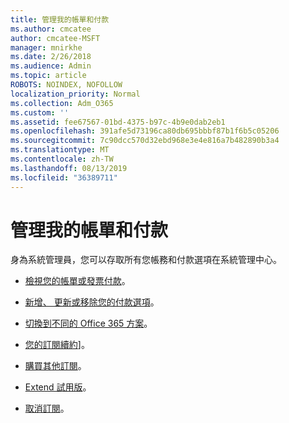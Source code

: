 ```yaml
---
title: 管理我的帳單和付款
ms.author: cmcatee
author: cmcatee-MSFT
manager: mnirkhe
ms.date: 2/26/2018
ms.audience: Admin
ms.topic: article
ROBOTS: NOINDEX, NOFOLLOW
localization_priority: Normal
ms.collection: Adm_O365
ms.custom: ''
ms.assetid: fee67567-01bd-4375-b97c-4b9e0dab2eb1
ms.openlocfilehash: 391afe5d73196ca80db695bbbf87b1f6b5c05206
ms.sourcegitcommit: 7c90dcc570d32ebd968e3e4e816a7b482890b3a4
ms.translationtype: MT
ms.contentlocale: zh-TW
ms.lasthandoff: 08/13/2019
ms.locfileid: "36389711"
---
```

# <a name="manage-my-bill-and-payments"></a>管理我的帳單和付款

身為系統管理員，您可以存取所有您帳務和付款選項在系統管理中心。
  
- [檢視您的帳單或發票付款](https://docs.microsoft.com/en-us/office365/admin/subscriptions-and-billing/view-your-bill-or-invoice)。

- [新增、 更新或移除您的付款選項](https://docs.microsoft.com/en-us/office365/admin/subscriptions-and-billing/add-update-or-remove-credit-card-or-bank-account)。

- [切換到不同的 Office 365 方案](https://docs.microsoft.com/en-us/office365/admin/subscriptions-and-billing/switch-to-a-different-plan)。

- [您的訂閱續約](https://docs.microsoft.com/en-us/office365/admin/subscriptions-and-billing/renew-your-subscription)]。

- [購買其他訂閱](https://docs.microsoft.com/en-us/office365/admin/subscriptions-and-billing/buy-another-subscription)。

- [Extend 試用版](https://docs.microsoft.com/en-us/office365/admin/subscriptions-and-billing/extend-your-trial)。

- [取消訂閱](https://docs.microsoft.com/en-us/office365/admin/subscriptions-and-billing/cancel-your-subscription)。